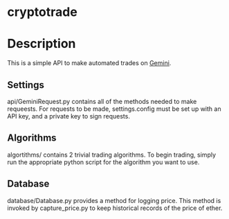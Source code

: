 # cryptotrade

# Description

This is a simple API to make automated trades on [Gemini](https://gemini.com/).

## Settings

api/GeminiRequest.py contains all of the methods needed to make requeests.  For requests to be made, settings.config must be set up with an API key, and a private key to sign requests.

## Algorithms

algortithms/ contains 2 trivial trading algorithms.  To begin trading, simply run the appropriate python script for the algorithm you want to use.

## Database

database/Database.py provides a method for logging price.  This method is invoked by capture_price.py to keep historical records of the price of ether.
